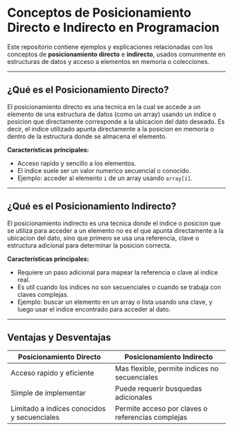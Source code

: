 
# Conceptos de Posicionamiento Directo e Indirecto en Programacion

Este repositorio contiene ejemplos y explicaciones relacionadas con los conceptos de **posicionamiento directo** e **indirecto**, usados comunmente en estructuras de datos y acceso a elementos en memoria o colecciones.

---

## ¿Qué es el Posicionamiento Directo?

El posicionamiento directo es una tecnica en la cual se accede a un elemento de una estructura de datos (como un array) usando un indice o posicion que directamente corresponde a la ubicacion del dato deseado. Es decir, el indice utilizado apunta directamente a la posicion en memoria o dentro de la estructura donde se almacena el elemento.

**Características principales:**

- Acceso rapido y sencillo a los elementos.
- El indice suele ser un valor numerico secuencial o conocido.
- Ejemplo: acceder al elemento `i` de un array usando `array[i]`.

---

## ¿Qué es el Posicionamiento Indirecto?

El posicionamiento indirecto es una tecnica donde el indice o posicion que se utiliza para acceder a un elemento no es el que apunta directamente a la ubicacion del dato, sino que primero se usa una referencia, clave o estructura adicional para determinar la posicion correcta.

**Características principales:**

- Requiere un paso adicional para mapear la referencia o clave al indice real.
- Es util cuando los indices no son secuenciales o cuando se trabaja con claves complejas.
- Ejemplo: buscar un elemento en un array o lista usando una clave, y luego usar el indice encontrado para acceder al dato.

---

## Ventajas y Desventajas

| Posicionamiento Directo              | Posicionamiento Indirecto               |
|------------------------------------|---------------------------------------|
| Acceso rapido y eficiente           | Mas flexible, permite indices no secuenciales |
| Simple de implementar               | Puede requerir busquedas adicionales  |
| Limitado a indices conocidos y secuenciales | Permite acceso por claves o referencias complejas |

